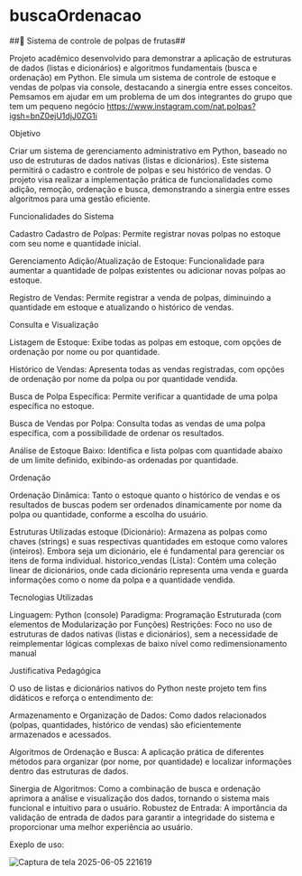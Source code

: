 # buscaOrdenacao
##🍹 Sistema de controle de polpas de frutas##

Projeto acadêmico desenvolvido para demonstrar a aplicação de estruturas de dados (listas e dicionários) e algoritmos fundamentais (busca e ordenação) em Python. Ele simula um sistema de controle de estoque e vendas de polpas via console, destacando a sinergia entre esses conceitos. Pemsamos em ajudar em um problema de um dos integrantes do grupo que tem um pequeno negócio https://www.instagram.com/nat.polpas?igsh=bnZ0ejU1djJ0ZG1i

Objetivo

Criar um sistema de gerenciamento administrativo em Python, baseado no uso de estruturas de dados nativas (listas e dicionários). Este sistema permitirá o cadastro e controle de polpas e seu histórico de vendas. O projeto visa realizar a implementação prática de funcionalidades como adição, remoção, ordenação e busca, demonstrando a sinergia entre esses algoritmos para uma gestão eficiente.

Funcionalidades do Sistema

Cadastro
Cadastro de Polpas: Permite registrar novas polpas no estoque com seu nome e quantidade inicial.

Gerenciamento
Adição/Atualização de Estoque: Funcionalidade para aumentar a quantidade de polpas existentes ou adicionar novas polpas ao estoque.

Registro de Vendas: Permite registrar a venda de polpas, diminuindo a quantidade em estoque e atualizando o histórico de vendas.

Consulta e Visualização

Listagem de Estoque: Exibe todas as polpas em estoque, com opções de ordenação por nome ou por quantidade.

Histórico de Vendas: Apresenta todas as vendas registradas, com opções de ordenação por nome da polpa ou por quantidade vendida.

Busca de Polpa Específica: Permite verificar a quantidade de uma polpa específica no estoque.

Busca de Vendas por Polpa: Consulta todas as vendas de uma polpa específica, com a possibilidade de ordenar os resultados.

Análise de Estoque Baixo: Identifica e lista polpas com quantidade abaixo de um limite definido, exibindo-as ordenadas por quantidade.

Ordenação

Ordenação Dinâmica: Tanto o estoque quanto o histórico de vendas e os resultados de buscas podem ser ordenados dinamicamente por nome da polpa ou quantidade, conforme a escolha do usuário.

Estruturas Utilizadas
estoque (Dicionário): Armazena as polpas como chaves (strings) e suas respectivas quantidades em estoque como valores (inteiros). Embora seja um dicionário, ele é fundamental para gerenciar os itens de forma individual.
historico_vendas (Lista): Contém uma coleção linear de dicionários, onde cada dicionário representa uma venda e guarda informações como o nome da polpa e a quantidade vendida.

Tecnologias Utilizadas

Linguagem: Python (console)
Paradigma: Programação Estruturada (com elementos de Modularização por Funções)
Restrições: Foco no uso de estruturas de dados nativas (listas e dicionários), sem a necessidade de reimplementar lógicas complexas de baixo nível como redimensionamento manual

Justificativa Pedagógica

O uso de listas e dicionários nativos do Python neste projeto tem fins didáticos e reforça o entendimento de:

Armazenamento e Organização de Dados: Como dados relacionados (polpas, quantidades, histórico de vendas) são eficientemente armazenados e acessados.

Algoritmos de Ordenação e Busca: A aplicação prática de diferentes métodos para organizar (por nome, por quantidade) e localizar informações dentro das estruturas de dados.

Sinergia de Algoritmos: Como a combinação de busca e ordenação aprimora a análise e visualização dos dados, tornando o sistema mais funcional e intuitivo para o usuário.
Robustez de Entrada: A importância da validação de entrada de dados para garantir a integridade do sistema e proporcionar uma melhor experiência ao usuário.

Exeplo de uso:

![Captura de tela 2025-06-05 221619](https://github.com/user-attachments/assets/248ef5d3-e201-4bc1-9d2e-d7f27ae41a3c)




